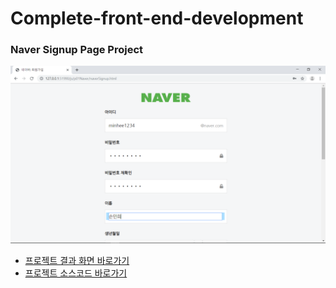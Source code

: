 <h1>Complete-front-end-development</h1>
<h3>Naver Signup Page Project</h3>
<img src="/js/p01Naver/result.png" >
<ul>
  <li><a href="https://miniminis.github.io/Complete-front-end-development/js/p01Naver/naverCheck.html">프로젝트 결과 화면 바로가기</a></li>
  <li><a href="https://github.com/Miniminis/Complete-front-end-development/tree/master/js/p01Naver">프로젝트 소스코드 바로가기</a></li>
</ul>
